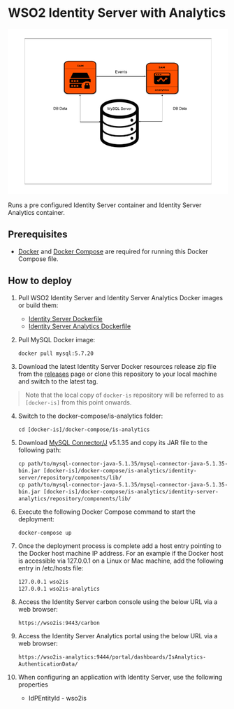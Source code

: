 # WSO2 Identity Server with Analytics

![WSO2 Identity Server with Analytics](deployment-diagram.png)

Runs a pre configured Identity Server container and Identity Server Analytics container.

## Prerequisites

 * [Docker](https://www.docker.com/get-docker) and [Docker Compose](https://docs.docker.com/compose/install/#install-compose) are required for running this Docker Compose file.

## How to deploy

  1. Pull WSO2 Identity Server and Identity Server Analytics Docker images or build them:

     * [Identity Server Dockerfile](../../dockerfiles/is/README.md)
     * [Identity Server Analytics Dockerfile](../../dockerfiles/is-analytics/README.md)

  2. Pull MySQL Docker image:
     ```
     docker pull mysql:5.7.20
     ```

  3. Download the latest Identity Server Docker resources release zip file from the [releases](https://github.com/wso2/docker-is/releases) page or clone this repository to your local machine and switch to the latest tag.
  
  > Note that the local copy of `docker-is` repository will be referred to as `[docker-is]` from this point onwards.

  4. Switch to the docker-compose/is-analytics folder:
     ```
     cd [docker-is]/docker-compose/is-analytics
     ```

  5. Download [MySQL Connector/J](https://downloads.mysql.com/archives/c-j/) v5.1.35 and copy its JAR file to the following path:
     ```
     cp path/to/mysql-connector-java-5.1.35/mysql-connector-java-5.1.35-bin.jar [docker-is]/docker-compose/is-analytics/identity-server/repository/components/lib/
     cp path/to/mysql-connector-java-5.1.35/mysql-connector-java-5.1.35-bin.jar [docker-is]/docker-compose/is-analytics/identity-server-analytics/repository/components/lib/
     ```

  6. Execute the following Docker Compose command to start the deployment:
     ```
     docker-compose up
     ```

  7. Once the deployment process is complete add a host entry pointing to the Docker host machine IP address. For an example if the Docker host is accessible via 127.0.0.1 on a Linux or Mac machine, add the following entry in /etc/hosts file:

     ```
     127.0.0.1 wso2is
     127.0.0.1 wso2is-analytics
     ```

  8. Access the Identity Server carbon console using the below URL via a web browser:
     ```
     https://wso2is:9443/carbon
     ```
  9. Access the Identity Server Analytics portal using the below URL via a web browser:
     ```
     https://wso2is-analytics:9444/portal/dashboards/IsAnalytics-AuthenticationData/
     ```

  10. When configuring an application with Identity Server, use the following properties
      * IdPEntityId - wso2is
